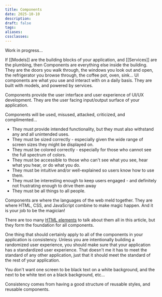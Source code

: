 ```yaml
---
title: Components
date: 2025-10-10
description:
draft: false
tags:
aliases:
cssclasses:
---
```


Work in progress...

If [[Models]] are the building blocks of your application, and [[Services]] are the plumbing, then Components are everything else inside the building.
They are the doors you walk through, the windows you look out and open, the refrigerator you browse through, the coffee pot, oven, sink...
UI components are what you use and interact with on a daily basis.
They are built with models, and powered by services.

Components provide the user interface and user experience of UI/UX development.
They are the user facing input/output surface of your application.

Components will be used, misused, attacked, criticized, and complimented...

- They must provide intended functionality, but they must also withstand any and all unintended uses.
- They must be sized correctly - especially given the wide range of screen sizes they might be displayed on.
- They must be colored correctly - especially for those who cannot see the full spectrum of colors.
- They must be accessible to those who can't see what you see, hear what you hear, or do what you do.
- They must be intuitive and/or well-explained so users know how to use them.
- They must be interesting enough to keep users engaged - and definitely not frustrating enough to drive them away
- They must be all things to all people.

Components are where the languages of the web meld together.
They are where HTML, CSS, and JavaScript combine to make magic happen.
And it is your job to be the magician!

There are too many [HTML elements](https://developer.mozilla.org/en-US/docs/Web/HTML/Reference/Elements) to talk about them all in this article, but they form the foundation for all components.

One thing that should certainly apply to all of the components in your application is consistency.
Unless you are intentionally building a randomized user experience, you should make sure that your application has a standardized user experience.
That doesn't me it has to meet the standard of any other application, just that it should meet the standard of the rest of your application.

You don't want one screen to be black text on a white background, and the next to be white text on a black background, etc...

Consistency comes from having a good structure of reusable styles, and reusable components.
